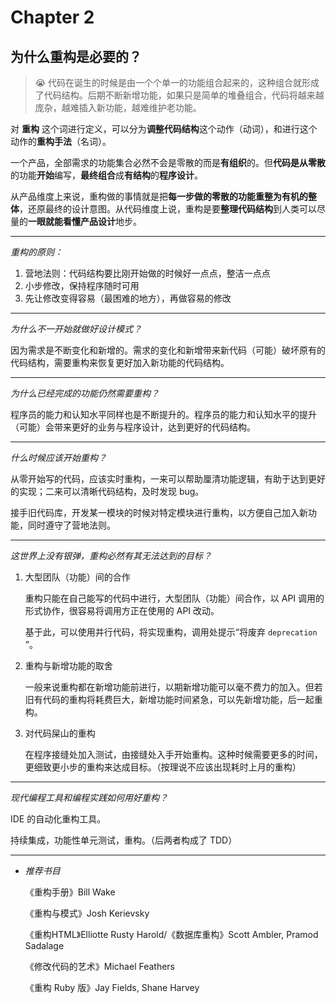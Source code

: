 # Chapter 2

## 为什么重构是必要的？

> 😭 代码在诞生的时候是由一个个单一的功能组合起来的，这种组合就形成了代码结构。后期不断新增功能，如果只是简单的堆叠组合，代码将越来越庞杂，越难插入新功能，越难维护老功能。

对 **重构** 这个词进行定义，可以分为**调整代码结构**这个动作（动词），和进行这个动作的**重构手法**（名词）。

一个产品，全部需求的功能集合必然不会是零散的而是**有组织**的。但**代码是从零散**的功能**开始**编写，**最终组合**成**有结构**的**程序设计**。

从产品维度上来说，重构做的事情就是把**每一步做的零散的功能重整为有机的整体**，还原最终的设计意图。从代码维度上说，重构是要**整理代码结构**到人类可以尽量的**一眼就能看懂产品设计**地步。

---

*重构的原则：*

1. 营地法则：代码结构要比刚开始做的时候好一点点，整洁一点点
2. 小步修改，保持程序随时可用
3. 先让修改变得容易（最困难的地方），再做容易的修改

---

*为什么不一开始就做好设计模式？*

因为需求是不断变化和新增的。需求的变化和新增带来新代码（可能）破坏原有的代码结构，需要重构来恢复更好加入新功能的代码结构。

---

*为什么已经完成的功能仍然需要重构？*

程序员的能力和认知水平同样也是不断提升的。程序员的能力和认知水平的提升（可能）会带来更好的业务与程序设计，达到更好的代码结构。

---

*什么时候应该开始重构？*

从零开始写的代码，应该实时重构，一来可以帮助厘清功能逻辑，有助于达到更好的实现；二来可以清晰代码结构，及时发现 bug。

接手旧代码库，开发某一模块的时候对特定模块进行重构，以方便自己加入新功能，同时遵守了营地法则。

---

*这世界上没有银弹，重构必然有其无法达到的目标？*

1. 大型团队（功能）间的合作

   重构只能在自己能写的代码中进行，大型团队（功能）间合作，以 API 调用的形式协作，很容易将调用方正在使用的 API 改动。

   基于此，可以使用并行代码，将实现重构，调用处提示“将废弃 `deprecation` ”。

2. 重构与新增功能的取舍

   一般来说重构都在新增功能前进行，以期新增功能可以毫不费力的加入。但若旧有代码的重构将耗费巨大，新增功能时间紧急，可以先新增功能，后一起重构。

3. 对代码屎山的重构

   在程序接缝处加入测试，由接缝处入手开始重构。这种时候需要更多的时间，更细致更小步的重构来达成目标。（按理说不应该出现耗时上月的重构）

---

*现代编程工具和编程实践如何用好重构？*

IDE 的自动化重构工具。

持续集成，功能性单元测试，重构。（后两者构成了 TDD）

---

- *推荐书目*

  《重构手册》Bill Wake

  《重构与模式》Josh Kerievsky

  《重构HTML》Elliotte Rusty Harold/《数据库重构》Scott Ambler, Pramod Sadalage

  《修改代码的艺术》Michael Feathers

  《重构 Ruby 版》Jay Fields, Shane Harvey
